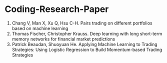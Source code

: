 # Coding-Research-Paper

1. Chang V, Man X, Xu Q, Hsu C-H. Pairs trading on different portfolios based on machine learning
2. Thomas Fischer, Christopher Krauss. Deep learning with long short-term memory networks for financial market
predictions
3. Patrick Beaudan, Shuoyuan He. Applying Machine Learning to Trading Strategies: Using Logistic Regression to Build Momentum-based Trading Strategies

